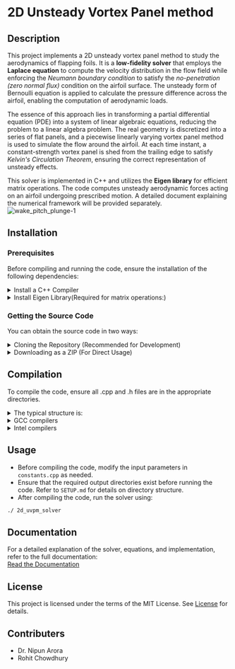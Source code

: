 # 2D Unsteady Vortex Panel method

## Description
This project implements a 2D unsteady vortex panel method to study the aerodynamics of flapping foils. It is a **low-fidelity solver** that employs the **Laplace equation** to compute the velocity distribution in the flow field while enforcing the *Neumann boundary condition* to satisfy the *no-penetration (zero normal flux)* condition on the airfoil surface. The unsteady form of Bernoulli equation is applied to calculate the pressure difference across the airfoil, enabling the computation of aerodynamic loads. 

The essence of this approach lies in transforming a partial differential equation (PDE) into a system of linear algebraic equations, reducing the problem to a linear algebra problem. The real geometry is discretized into a series of flat panels, and a piecewise linearly varying vortex panel method is used to simulate the flow around the airfoil. At each time instant, a constant-strength vortex panel is shed from the trailing edge to satisfy *Kelvin's Circulation Theorem*, ensuring the correct representation of unsteady effects.

This solver is implemented in C++ and utilizes the **Eigen library** for efficient matrix operations. The code computes unsteady aerodynamic forces acting on an airfoil undergoing prescribed motion. A detailed document explaining the numerical framework will be provided separately.
![wake_pitch_plunge-1](https://github.com/user-attachments/assets/bdb9914f-656a-4ffa-aad5-64964822ef1f)


## Installation

### Prerequisites
Before compiling and running the code, ensure the installation of the following dependencies:


<details>
  <summary> Install a C++ Compiler</summary>
  
  - You need a compiler that supports C++11 or later.
  - Recommended options:
    - GCC (GNU Compiler Collection)
    - Intel C++ Compiler (ICPC/ICX/IPCX)
  - To install GCC on Ubuntu:
    ```bash
    sudo apt install g++
    ```
</details>

<details>
  <summary> Install Eigen Library(Required for matrix operations:)</summary>
  
- Install via package manager:
    ```bash
    sudo apt install libeigen3-dev  # Ubuntu
    ```
  - Or download manually from [Eigen's official website](https://eigen.tuxfamily.org/).
  - Install, compile and run a code which uses Eigen Library ==> [Getting started](https://eigen.tuxfamily.org/dox/GettingStarted.html)
</details>

  
### Getting the Source Code

You can obtain the source code in two ways:
<details>
  <summary>  Cloning the Repository (Recommended for Development)</summary>

If you want to contribute or track changes, clone the repository using Git:
```bash
git clone https://github.com/coding4Acause/2d_UnsteadyVortexPanel.git 
cd 2d_UnsteadyVortexPanel  
```
<!-- cd 2d_UnsteadyVortexPanel is the name of the local(in the host system) directory for the project -->
</details>

<details>
 <summary> Downloading as a ZIP (For Direct Usage) </summary>

If you only need the code without version control:

1) Go to the GitHub repository.
2) Click the "Code" button.
3) Select "Download ZIP".
4) Extract the ZIP file and navigate to the extracted folder.
</details>

## Compilation
To compile the code, ensure all .cpp and .h files are in the appropriate directories.
<details>
<summary> The typical structure is: </summary>

2d_UnsteadyVortexPanel   # the name of the local repository
- │── /src          # Contains all .cpp source files
- │── /include      # Contains all .h header files
- │── main.cpp     
- │── README.md        
- │── LICENSE 
- │── output_files    
</details>

<details>
<summary> GCC compilers </summary>
If you are using g++, compile everything together with:

```bash 
g++ -o 2d_uvpm_solver src/*.cpp main.cpp -Iinclude -std=c++11 
````
</details>

<details>
<summary> Intel compilers </summary>

```bash 
icpx -o 2d_uvpm_solver src/*.cpp main.cpp -Iinclude -std=c++11 
```
</details>

## Usage
- Before compiling the code, modify the input parameters in `constants.cpp` as needed.
- Ensure that the required output directories exist before running the code. Refer to `SETUP.md` for details on directory structure.  
- After compiling the code, run the solver using:
```bash
./ 2d_uvpm_solver
```
## Documentation  
For a detailed explanation of the solver, equations, and implementation, refer to the full documentation:  
[Read the Documentation](docs/main_documentation.pdf)

## License
This project is licensed under the terms of the MIT License. See [License](https://github.com/coding4Acause/2d_UnsteadyVortexPanel/blob/main/LICENSE) for details.

## Contributers
- Dr. Nipun Arora
- Rohit Chowdhury 

